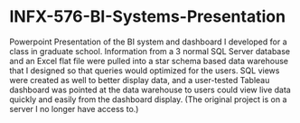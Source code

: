 # INFX-576-BI-Systems-Presentation

Powerpoint Presentation of the BI system and dashboard I developed for a class in graduate school. Information from a 3 normal SQL Server database and an Excel flat file were pulled into a star schema based data warehouse that I designed so that queries would optimized for the users. SQL views were created as well to better display data, and a user-tested Tableau dashboard was pointed at the data warehouse to users could view live data quickly and easily from the dashboard display. (The original project is on a server I no longer have access to.)
